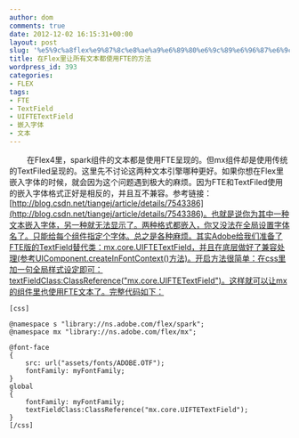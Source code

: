 ```yaml
---
author: dom
comments: true
date: 2012-12-02 16:15:31+00:00
layout: post
slug: '%e5%9c%a8flex%e9%87%8c%e8%ae%a9%e6%89%80%e6%9c%89%e6%96%87%e6%9c%ac%e9%83%bd%e4%bd%bf%e7%94%a8fte%e7%9a%84%e6%96%b9%e6%b3%95'
title: 在Flex里让所有文本都使用FTE的方法
wordpress_id: 393
categories:
- FLEX
tags:
- FTE
- TextField
- UIFTETextField
- 嵌入字体
- 文本
---
```


        在Flex4里，spark组件的文本都是使用FTE呈现的。但mx组件却是使用传统的TextFiled呈现的。这里先不讨论这两种文本引擎哪种更好。如果你想在Flex里嵌入字体的时候，就会因为这个问题遇到极大的麻烦。因为FTE和TextFiled使用的嵌入字体格式正好是相反的，并且互不兼容。参考链接：[http://blog.csdn.net/tiangej/article/details/7543386](http://blog.csdn.net/tiangej/article/details/7543386)。也就是说你为其中一种文本嵌入字体，另一种就无法显示了。两种格式都嵌入，你又没法在全局设置字体名了。只能给每个组件指定个字体。总之是各种麻烦。其实Adobe给我们准备了FTE版的TextField替代类：mx.core.UIFTETextField，并且在底层做好了兼容处理(参考UIComponent.createInFontContext()方法)。开启方法很简单：在css里加一句全局样式设定即可：textFieldClass:ClassReference("mx.core.UIFTETextField")。这样就可以让mx的组件里也使用FTE文本了。完整代码如下：

    
    [css]
    
    @namespace s "library://ns.adobe.com/flex/spark";
    @namespace mx "library://ns.adobe.com/flex/mx";
    
    @font-face 
    { 
    	src: url("assets/fonts/ADOBE.OTF"); 
    	fontFamily: myFontFamily; 
    }  
    global
    {
    	fontFamily: myFontFamily;
    	textFieldClass:ClassReference("mx.core.UIFTETextField");
    }
    [/css]
